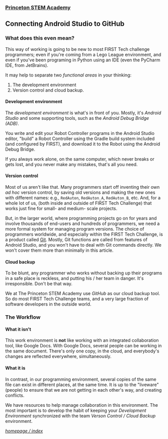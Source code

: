 ### [Princeton STEM Academy](../../index.md)

## Connecting Android Studio to GitHub
### What does this even mean?
This way of working is going to be new to most FIRST Tech challenge programmers; even if you're coming from a Lego League environment, and even if you've been programing in Python using an IDE (even the PyCharm IDE, from JetBrains).

It may help to separate two _functional areas_ in your thinking:

1. The development environment
2. Version control and cloud backup.

#### Development environment
The _development environment_ is what's in front of you. Mostly, it's _Android Studio_ and some supporting tools, such as the _Android Debug Bridge (ADB)_.

You write and edit your Robot Controller programs in the Android Studio editor, "build" a Robot Controller using the Gradle build system included (and configured by FIRST), and download it to  the Robot using the Android Debug Bridge.

If you always work alone, on the same computer, which never breaks or gets lost, and you never make any mistakes, that's all you need.
#### Version control
Most of us aren't like that. Many programmers start off inventing their own *ad hoc* version control, by saving old versions and making the new ones with different names: e.g., `RedAuton`, `RedAuton_A`, `RedAuton_B`, etc. And, for a whole lot of us, (both inside and outside of FIRST Tech Challenge) that works just fine for small- and medium- scale projects.

But, in the larger world, where programming projects go on for years and involve thousands of end-users and hundreds of programmers, we need a more formal system for managing program versions. The choice of programmers worldwide, and especially within the FIRST Tech Challenge, is a product called [Git](./installing-git.md). Mostly, Git functions are called from features of Android Studio, and you won't have to deal with Git commands directly. We won't cover them more than minimally in this article.

#### Cloud backup
To be blunt, any programmer who works without backing up their programs in a safe place is reckless, and putting his / her team in danger. It's irresponsible. Don't be that way.

We at The Princeton STEM Academy use *GitHub* as our cloud backup tool. So do most FIRST Tech Challenge teams, and a very large fraction of software developers in the outside world.

### The Workflow
#### What it isn't
This work environment is **not** like working with an integrated collaboration tool, like Google Docs.
With Google Docs, several people can be working in the same document.
There's only one copy, in the cloud, and everybody's changes are reflected everywhere, simultaneously.

#### What it is
In contrast, in our programming environment, several copies of the same file can exist in different places, at the same time.
It is up to the "liveware" (people) to ensure that we are not getting in each other's way, and creating conflicts.

We have resources to help manage collaboration in this environment.
The most important is to develop the habit of keeping your _Development Environment_ synchronized with the team _Verson Control / Cloud Backup_ environment.

[_homepage / index_](../../index.md)
